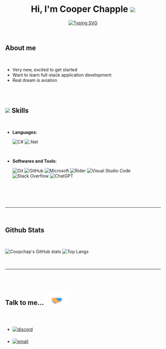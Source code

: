 
<h1 align="center"><b>Hi, I'm Cooper Chapple </b><img src="https://media.giphy.com/media/hvRJCLFzcasrR4ia7z/giphy.gif" width="35"></h1>
<!--  -->
<p align="center">
  <a href="https://git.io/typing-svg"><img src="https://readme-typing-svg.demolab.com?font=Fira+Code&duration=4444&pause=550&color=0AD412&center=true&vCenter=true&random=false&width=435&lines=Self-teaching+desktop+developer;Loves+learning;Always+learning" alt="Typing SVG" /></a>
</p>


<br>



	
## **About me**
<br>

- Very new, excited to get started
- Want to learn full-stack application development
- Real dream is aviation

<br><br>

## <img src="https://media2.giphy.com/media/QssGEmpkyEOhBCb7e1/giphy.gif?cid=ecf05e47a0n3gi1bfqntqmob8g9aid1oyj2wr3ds3mg700bl&rid=giphy.gif" width ="25"><b> Skills</b>
<br>

<p align="center">

- **Languages**:
    
   ![C#](https://img.shields.io/badge/c%23-%23239120.svg?style=for-the-badge&logo=c-sharp&logoColor=white)
   ![.Net](https://img.shields.io/badge/.NET-5C2D91?style=for-the-badge&logo=.net&logoColor=white)
    
<br>

- **Softwares and Tools**:

    ![Git](https://img.shields.io/badge/git-%23F05033.svg?style=for-the-badge&logo=git&logoColor=white)
    ![GitHub](https://img.shields.io/badge/github-%23121011.svg?style=for-the-badge&logo=github&logoColor=white)
    ![Microsoft](https://img.shields.io/badge/Microsoft-0078D4?style=for-the-badge&logo=microsoft&logoColor=white)
    ![Rider](https://img.shields.io/badge/Rider-000000.svg?style=for-the-badge&logo=Rider&logoColor=white&color=black&labelColor=crimson)
    ![Visual Studio Code](https://img.shields.io/badge/Visual%20Studio%20Code-0078d7.svg?style=for-the-badge&logo=visual-studio-code&logoColor=white)
    ![Stack Overflow](https://img.shields.io/badge/-Stackoverflow-FE7A16?style=for-the-badge&logo=stack-overflow&logoColor=white)
    ![ChatGPT](https://img.shields.io/badge/chatGPT-74aa9c?style=for-the-badge&logo=openai&logoColor=white)

<br>
</p>

<br>
<br>

-----

<br>


## <b> Github Stats </b>
<br>

![Coopchap's GitHub stats](https://github-readme-stats.vercel.app/api?username=coopchap&show_icons=true&theme=shadow_green)
![Top Langs](https://github-readme-stats.vercel.app/api/top-langs/?username=coopchap&langs_count=20&theme=shadow_green)
<br>
<br>
<br>

-----

<br>
<br>

## <b> Talk to me...</b><img src="https://github.com/0xAbdulKhalid/0xAbdulKhalid/raw/main/assets/mdImages/handshake.gif" width ="80">
<br>
<div align='left'>

<ul>
<br>

<li>
<a href="https://discordapp.com/users/1080585772077432882">
<img src="https://img.shields.io/badge/Discord-%235865F2.svg?style=for-the-badge&logo=discord&logoColor=white" alt="discord" style="margin-bottom: 5px;"/>
</a>
</li>

<br>

<li>
  <a href="mailto:dormers-strange.0w@icloud.com">
<img src="https://img.shields.io/badge/Microsoft_Outlook-0078D4?style=for-the-badge&logo=microsoft-outlook&logoColor=white" alt="email" style="margin-bottom: 5px;">
  </a>
</li>
	
</ul>
</div>
